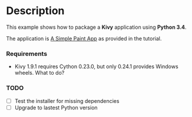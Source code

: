# Description

This example shows how to package a **Kivy** application using **Python 3.4**.

The application is [A Simple Paint App](https://kivy.org/docs/tutorials/firstwidget.html) as provided in the tutorial.

### Requirements

- Kivy 1.9.1 requires Cython 0.23.0, but only 0.24.1 provides Windows wheels. What to do?

### TODO

- [ ] Test the installer for missing dependencies
- [ ] Upgrade to lastest Python version
